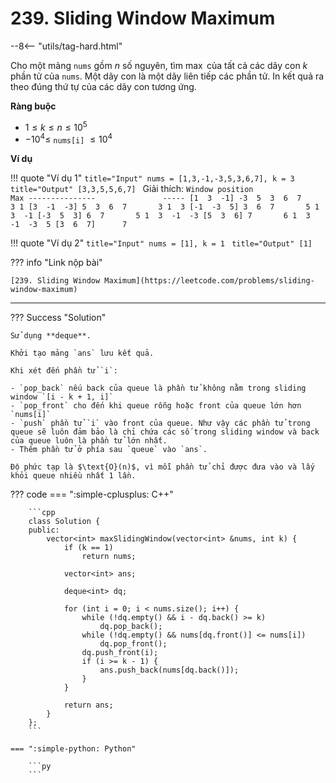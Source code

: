 # 239. Sliding Window Maximum

--8<-- "utils/tag-hard.html"

Cho một mảng `nums` gồm $n$ số nguyên, tìm $\max$ của tất cả các dãy con $k$ phần tử của `nums`.  Một dãy con là một dãy liên tiếp các phần tử. In kết quả ra theo đúng thứ tự của các dãy con tương ứng.

**Ràng buộc**

- $1 \leq k \leq n \leq 10^5$
- $-10^4 \leq$ `nums[i]` $\leq 10^4$

**Ví dụ**

!!! quote "Ví dụ 1"
    ```title="Input"
    nums = [1,3,-1,-3,5,3,6,7], k = 3
    ```
    ```title="Output"
    [3,3,5,5,6,7]
    ```
    Giải thích: 
    ```
    Window position                Max
    ---------------               -----
    [1  3  -1] -3  5  3  6  7       3
     1 [3  -1  -3] 5  3  6  7       3
     1  3 [-1  -3  5] 3  6  7       5
     1  3  -1 [-3  5  3] 6  7       5
     1  3  -1  -3 [5  3  6] 7       6
     1  3  -1  -3  5 [3  6  7]      7
    ```

!!! quote "Ví dụ 2"
    ```title="Input"
    nums = [1], k = 1
    ```
    ```title="Output"
    [1]
    ```

??? info "Link nộp bài"

    [239. Sliding Window Maximum](https://leetcode.com/problems/sliding-window-maximum)

---

??? Success "Solution"

    Sử dụng **deque**.

    Khởi tạo mảng `ans` lưu kết quả.

    Khi xét đến phần tử `i`:

    - `pop_back` nếu back của queue là phần tử không nằm trong sliding window `[i - k + 1, i]`
    - `pop_front` cho đến khi queue rỗng hoặc front của queue lớn hơn `nums[i]`
    - `push` phần tử `i` vào front của queue. Như vậy các phần tử trong queue sẽ luôn đảm bảo là chỉ chứa các số trong sliding window và back của queue luôn là phần tử lớn nhất.
    - Thêm phần tử ở phía sau `queue` vào `ans`.

    Độ phức tạp là $\text{O}(n)$, vì mỗi phần tử chỉ được đưa vào và lấy khỏi queue nhiều nhất 1 lần.

??? code
    === ":simple-cplusplus: C++"

        ```cpp
        class Solution {
        public:
            vector<int> maxSlidingWindow(vector<int> &nums, int k) {
                if (k == 1)
                    return nums;

                vector<int> ans;

                deque<int> dq;

                for (int i = 0; i < nums.size(); i++) {
                    while (!dq.empty() && i - dq.back() >= k)
                        dq.pop_back();
                    while (!dq.empty() && nums[dq.front()] <= nums[i])
                        dq.pop_front();
                    dq.push_front(i);
                    if (i >= k - 1) {
                        ans.push_back(nums[dq.back()]);
                    }
                }

                return ans;
            }
        };
        ```

    === ":simple-python: Python"

        ```py
        ```
